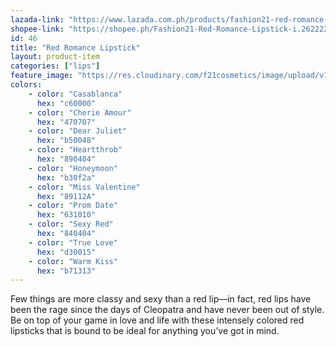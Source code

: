 ```yaml
---
lazada-link: "https://www.lazada.com.ph/products/fashion21-red-romance-lipstick-i254106467-s349017859.html?spm=a2o4l.seller.list.80.5de16cc9H0gUkI&mp=1"
shopee-link: "https://shopee.ph/Fashion21-Red-Romance-Lipstick-i.26222223.826165415"
id: 46
title: "Red Romance Lipstick"
layout: product-item
categories: ["lips"]
feature_image: "https://res.cloudinary.com/f21cosmetics/image/upload/v1597991298/red-romance_tob6pv.jpg"
colors:
    - color: "Casablanca"
      hex: "c60000"    
    - color: "Cherie Amour"
      hex: "470707"    
    - color: "Dear Juliet"
      hex: "b50048"    
    - color: "Heartthrob"
      hex: "890404"
    - color: "Honeymoon"
      hex: "b30f2a"
    - color: "Miss Valentine"
      hex: "89112A"
    - color: "Prom Date"
      hex: "631010"
    - color: "Sexy Red"
      hex: "840404"
    - color: "True Love"
      hex: "d30015"
    - color: "Warm Kiss"
      hex: "b71313"
---
```

Few things are more classy and sexy than a red lip—in fact, red lips have been the rage since the days of Cleopatra and have never been out of style. Be on top of your game in love and life with these intensely colored red lipsticks that is bound to be ideal for anything you’ve got in mind.
